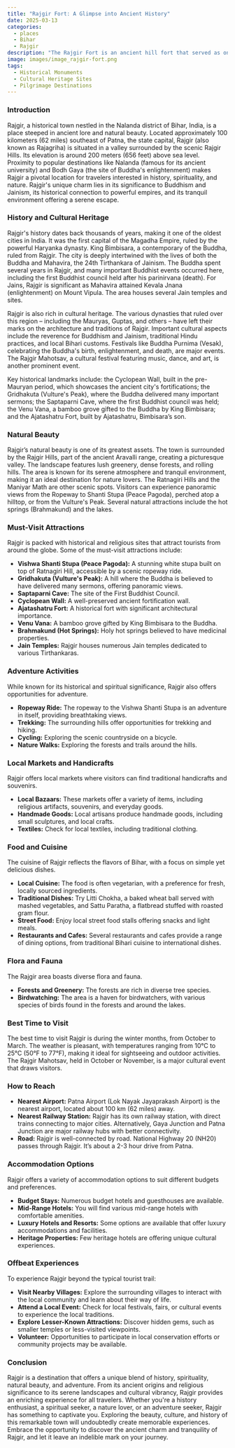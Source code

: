```yaml
---
title: "Rajgir Fort: A Glimpse into Ancient History"
date: 2025-03-13
categories:
  - places
  - Bihar
  - Rajgir
description: "The Rajgir Fort is an ancient hill fort that served as one of the earliest capitals of India. It holds significant historical importance and offers a strategic vantage point overlooking the surrounding valleys."
image: images/image_rajgir-fort.png
tags: 
  - Historical Monuments
  - Cultural Heritage Sites
  - Pilgrimage Destinations
---
```



### **Introduction**

Rajgir, a historical town nestled in the Nalanda district of Bihar, India, is a place steeped in ancient lore and natural beauty. Located approximately 100 kilometers (62 miles) southeast of Patna, the state capital, Rajgir (also known as Rajagriha) is situated in a valley surrounded by the scenic Rajgir Hills. Its elevation is around 200 meters (656 feet) above sea level. Proximity to popular destinations like Nalanda (famous for its ancient university) and Bodh Gaya (the site of Buddha's enlightenment) makes Rajgir a pivotal location for travelers interested in history, spirituality, and nature. Rajgir's unique charm lies in its significance to Buddhism and Jainism, its historical connection to powerful empires, and its tranquil environment offering a serene escape.

### **History and Cultural Heritage**

Rajgir's history dates back thousands of years, making it one of the oldest cities in India. It was the first capital of the Magadha Empire, ruled by the powerful Haryanka dynasty.  King Bimbisara, a contemporary of the Buddha, ruled from Rajgir.   The city is deeply intertwined with the lives of both the Buddha and Mahavira, the 24th Tirthankara of Jainism.  The Buddha spent several years in Rajgir, and many important Buddhist events occurred here, including the first Buddhist council held after his parinirvana (death).  For Jains, Rajgir is significant as Mahavira attained Kevala Jnana (enlightenment) on Mount Vipula.  The area houses several Jain temples and sites.

Rajgir is also rich in cultural heritage.  The various dynasties that ruled over this region – including the Mauryas, Guptas, and others – have left their marks on the architecture and traditions of Rajgir.  Important cultural aspects include the reverence for Buddhism and Jainism, traditional Hindu practices, and local Bihari customs.  Festivals like Buddha Purnima (Vesak), celebrating the Buddha's birth, enlightenment, and death, are major events.  The Rajgir Mahotsav, a cultural festival featuring music, dance, and art, is another prominent event.

Key historical landmarks include: the Cyclopean Wall, built in the pre-Mauryan period, which showcases the ancient city's fortifications; the Gridhakuta (Vulture's Peak), where the Buddha delivered many important sermons; the Saptaparni Cave, where the first Buddhist council was held; the Venu Vana, a bamboo grove gifted to the Buddha by King Bimbisara; and the Ajatashatru Fort, built by Ajatashatru, Bimbisara’s son.

### **Natural Beauty**

Rajgir’s natural beauty is one of its greatest assets.  The town is surrounded by the Rajgir Hills, part of the ancient Aravalli range, creating a picturesque valley.  The landscape features lush greenery, dense forests, and rolling hills.    The area is known for its serene atmosphere and tranquil environment, making it an ideal destination for nature lovers.  The Ratnagiri Hills and the Maniyar Math are other scenic spots.  Visitors can experience panoramic views from the Ropeway to Shanti Stupa (Peace Pagoda), perched atop a hilltop, or from the Vulture's Peak. Several natural attractions include the hot springs (Brahmakund) and the lakes.

### **Must-Visit Attractions**

Rajgir is packed with historical and religious sites that attract tourists from around the globe. Some of the must-visit attractions include:

*   **Vishwa Shanti Stupa (Peace Pagoda):**  A stunning white stupa built on top of Ratnagiri Hill, accessible by a scenic ropeway ride.  
*   **Gridhakuta (Vulture's Peak):**  A hill where the Buddha is believed to have delivered many sermons, offering panoramic views.
*   **Saptaparni Cave:** The site of the First Buddhist Council.
*   **Cyclopean Wall:** A well-preserved ancient fortification wall.
*   **Ajatashatru Fort:** A historical fort with significant architectural importance.
*   **Venu Vana:** A bamboo grove gifted by King Bimbisara to the Buddha.
*   **Brahmakund (Hot Springs):**  Holy hot springs believed to have medicinal properties.
*   **Jain Temples:** Rajgir houses numerous Jain temples dedicated to various Tirthankaras.

### **Adventure Activities**

While known for its historical and spiritual significance, Rajgir also offers opportunities for adventure.

*   **Ropeway Ride:** The ropeway to the Vishwa Shanti Stupa is an adventure in itself, providing breathtaking views.
*   **Trekking:** The surrounding hills offer opportunities for trekking and hiking.
*   **Cycling:** Exploring the scenic countryside on a bicycle.
*   **Nature Walks:** Exploring the forests and trails around the hills.

### **Local Markets and Handicrafts**

Rajgir offers local markets where visitors can find traditional handicrafts and souvenirs.

*   **Local Bazaars:**  These markets offer a variety of items, including religious artifacts, souvenirs, and everyday goods.
*   **Handmade Goods:** Local artisans produce handmade goods, including small sculptures, and local crafts.
*   **Textiles:**  Check for local textiles, including traditional clothing.

### **Food and Cuisine**

The cuisine of Rajgir reflects the flavors of Bihar, with a focus on simple yet delicious dishes.

*   **Local Cuisine:**  The food is often vegetarian, with a preference for fresh, locally sourced ingredients.
*   **Traditional Dishes:**  Try Litti Chokha, a baked wheat ball served with mashed vegetables, and Sattu Paratha, a flatbread stuffed with roasted gram flour.
*   **Street Food:**  Enjoy local street food stalls offering snacks and light meals.
*   **Restaurants and Cafes:** Several restaurants and cafes provide a range of dining options, from traditional Bihari cuisine to international dishes.

### **Flora and Fauna**

The Rajgir area boasts diverse flora and fauna.

*   **Forests and Greenery:** The forests are rich in diverse tree species.
*   **Birdwatching:** The area is a haven for birdwatchers, with various species of birds found in the forests and around the lakes.

### **Best Time to Visit**

The best time to visit Rajgir is during the winter months, from October to March. The weather is pleasant, with temperatures ranging from 10°C to 25°C (50°F to 77°F), making it ideal for sightseeing and outdoor activities.  The Rajgir Mahotsav, held in October or November, is a major cultural event that draws visitors.

### **How to Reach**

*   **Nearest Airport:** Patna Airport (Lok Nayak Jayaprakash Airport) is the nearest airport, located about 100 km (62 miles) away.
*   **Nearest Railway Station:** Rajgir has its own railway station, with direct trains connecting to major cities.  Alternatively, Gaya Junction and Patna Junction are major railway hubs with better connectivity.
*   **Road:**  Rajgir is well-connected by road.  National Highway 20 (NH20) passes through Rajgir.  It’s about a 2-3 hour drive from Patna.

### **Accommodation Options**

Rajgir offers a variety of accommodation options to suit different budgets and preferences.

*   **Budget Stays:**  Numerous budget hotels and guesthouses are available.
*   **Mid-Range Hotels:**  You will find various mid-range hotels with comfortable amenities.
*   **Luxury Hotels and Resorts:**  Some options are available that offer luxury accommodations and facilities.
*   **Heritage Properties:** Few heritage hotels are offering unique cultural experiences.

### **Offbeat Experiences**

To experience Rajgir beyond the typical tourist trail:

*   **Visit Nearby Villages:**  Explore the surrounding villages to interact with the local community and learn about their way of life.
*   **Attend a Local Event:** Check for local festivals, fairs, or cultural events to experience the local traditions.
*   **Explore Lesser-Known Attractions:**  Discover hidden gems, such as smaller temples or less-visited viewpoints.
*   **Volunteer:** Opportunities to participate in local conservation efforts or community projects may be available.

### **Conclusion**

Rajgir is a destination that offers a unique blend of history, spirituality, natural beauty, and adventure. From its ancient origins and religious significance to its serene landscapes and cultural vibrancy, Rajgir provides an enriching experience for all travelers.   Whether you're a history enthusiast, a spiritual seeker, a nature lover, or an adventure seeker, Rajgir has something to captivate you. Exploring the beauty, culture, and history of this remarkable town will undoubtedly create memorable experiences. Embrace the opportunity to discover the ancient charm and tranquility of Rajgir, and let it leave an indelible mark on your journey.


